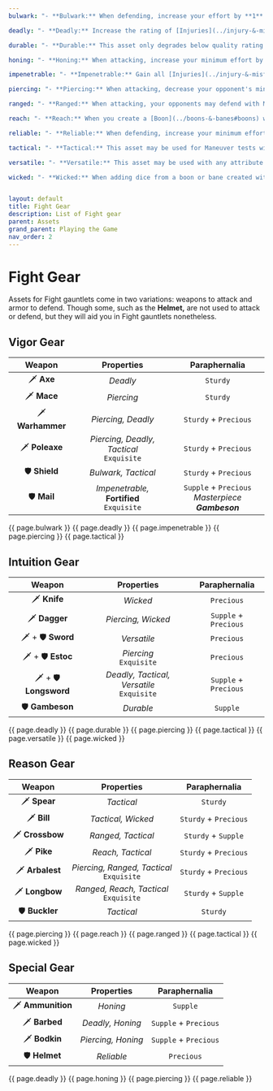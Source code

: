 ```yaml
---
bulwark: "- **Bulwark:** When defending, increase your effort by **1** if you rolled a **6.**"

deadly: "- **Deadly:** Increase the rating of [Injuries](../injury-&-misfortune#injury) you inflict by **1** if you rolled a **6.**"

durable: "- **Durable:** This asset only degrades below quality rating **1,** if you rolled a **1.**"

honing: "- **Honing:** When attacking, increase your minimum effort by **1** (this stacks with the minimum effort from other assets). If you rolled a **6,** this asset does not degrade."

impenetrable: "- **Impenetrable:** Gain all [Injuries](../injury-&-misfortune#injury) with rating equal to or less than this asset's quality rating as [Misfortunes](../injury-&-misfortune#misfortune) instead."

piercing: "- **Piercing:** When attacking, decrease your opponent's minimum effort gained from assets or traits by **1.**"

ranged: "- **Ranged:** When attacking, your opponents may defend with Maneuver instead of Fight but your team's morale does not decrease if you miss."

reach: "- **Reach:** When you create a [Boon](../boons-&-banes#boons) with Maneuver, it becomes [Enduring](../boons-&-banes#enduring-boons--banes)."

reliable: "- **Reliable:** When defending, increase your minimum effort by **1** (this stacks with the minimum effort from other assets). If you rolled a **6,** this asset does not degrade."

tactical: "- **Tactical:** This asset may be used for Maneuver tests without penalty. When testing Maneuver, add **1** die to your roll."

versatile: "- **Versatile:** This asset may be used with any attribute without penalty."

wicked: "- **Wicked:** When adding dice from a boon or bane created with Intuition, or from an opponent's trait also add **1** die to your roll."


layout: default
title: Fight Gear
description: List of Fight gear
parent: Assets
grand_parent: Playing the Game
nav_order: 2
---
```


# Fight Gear

Assets for Fight gauntlets come in two variations: weapons to attack and armor to defend. Though some, such as the **Helmet,** are not used to attack or defend, but they will aid you in Fight gauntlets nonetheless.


## Vigor Gear

|      Weapon      |                  Properties                   |                    Paraphernalia                    |
|:----------------:|:---------------------------------------------:|:---------------------------------------------------:|
|    🗡 **Axe**    |                   _Deadly_                    |                      `Sturdy`                       |
|   🗡 **Mace**    |                  _Piercing_                   |                      `Sturdy`                       |
| 🗡 **Warhammer** |              _Piercing, Deadly_               |                `Sturdy` + `Precious`                |
|  🗡 **Poleaxe**  |  _Piercing, Deadly, Tactical_<br>`Exquisite`  |                `Sturdy` + `Precious`                |
|  🛡 **Shield**   |              _Bulwark, Tactical_              |                `Sturdy` + `Precious`                |
|   🛡 **Mail**    | _Impenetrable,_  **Fortified**<br>`Exquisite` | `Supple` + `Precious`<br>_Masterpiece **Gambeson**_ |

{{ page.bulwark }}
{{ page.deadly }}
{{ page.impenetrable }}
{{ page.piercing }}
{{ page.tactical }}


## Intuition Gear

|        Weapon         |                  Properties                  |     Paraphernalia     |
|:---------------------:|:--------------------------------------------:|:---------------------:|
|     🗡 **Knife**      |                   _Wicked_                   |      `Precious`       |
|     🗡 **Dagger**     |              _Piercing, Wicked_              | `Supple` + `Precious` |
|   🗡 + 🛡 **Sword**   |                 _Versatile_                  |      `Precious`       |
|   🗡 + 🛡 **Estoc**   |          _Piercing_<br>`Exquisite`           |      `Precious`       |
| 🗡 + 🛡 **Longsword** | _Deadly, Tactical, Versatile_<br>`Exquisite` | `Supple` + `Precious` |
|    🛡 **Gambeson**    |                  _Durable_                   |       `Supple`        |

{{ page.deadly }}
{{ page.durable }}
{{ page.piercing }}
{{ page.tactical }}
{{ page.versatile }}
{{ page.wicked }}


## Reason Gear

|     Weapon      |                 Properties                  |     Paraphernalia     |
|:---------------:|:-------------------------------------------:|:---------------------:|
|  🗡 **Spear**   |                 _Tactical_                  |       `Sturdy`        |
|   🗡 **Bill**   |             _Tactical, Wicked_              | `Sturdy` + `Precious` |
| 🗡 **Crossbow** |             _Ranged, Tactical_              |  `Sturdy` + `Supple`  |
|   🗡 **Pike**   |              _Reach, Tactical_              | `Sturdy` + `Precious` |
| 🗡 **Arbalest** | _Piercing, Ranged, Tactical_<br>`Exquisite` | `Sturdy` + `Precious` |
| 🗡 **Longbow**  |  _Ranged, Reach, Tactical_<br>`Exquisite`   |  `Sturdy` + `Supple`  |
| 🛡 **Buckler**  |                 _Tactical_                  |       `Sturdy`        |

{{ page.piercing }}
{{ page.reach }}
{{ page.ranged }}
{{ page.tactical }}
{{ page.wicked }}


## Special Gear

|      Weapon       |     Properties     |     Paraphernalia     |
|:-----------------:|:------------------:|:---------------------:|
| 🗡 **Ammunition** |      _Honing_      |       `Supple`        |
|   🗡 **Barbed**   |  _Deadly, Honing_  | `Supple` + `Precious` |
|   🗡 **Bodkin**   | _Piercing, Honing_ | `Supple` + `Precious` |
|   🛡 **Helmet**   |     _Reliable_     |      `Precious`       |

{{ page.deadly }}
{{ page.honing }}
{{ page.piercing }}
{{ page.reliable }}
